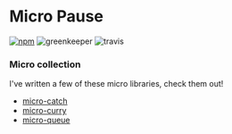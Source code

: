# Micro Pause

[![npm](https://img.shields.io/npm/v/micro-pause.svg?style=flat-square)](https://www.npmjs.com/package/micro-pause)
![greenkeeper](https://badges.greenkeeper.io/iainreid820/micro-pause.svg?style=flat-square)
![travis](https://img.shields.io/travis/iainreid820/micro-pause/master.svg?style=flat-square)

### Micro collection

I've written a few of these micro libraries, check them out!

- [micro-catch](https://github.com/iainreid820/micro-catch)
- [micro-curry](https://github.com/iainreid820/micro-curry)
- [micro-queue](https://github.com/iainreid820/micro-queue)
